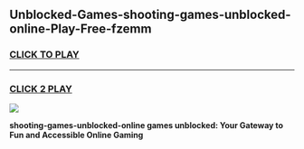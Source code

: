 
## Unblocked-Games-shooting-games-unblocked-online-Play-Free-fzemm
<h3>
<a href="https://premium76.site?title=shooting-games-unblocked-online&ref=15A">CLICK TO PLAY</a></h3>
<hr>

<h3>
<a href="https://premium76.site?title=shooting-games-unblocked-online&ref=15A">CLICK 2 PLAY</a>
  
</h3>

<a href="https://premium76.site?title=shooting-games-unblocked-online&ref=15A"><img src="https://clearcache.store/games.png"></a>


**shooting-games-unblocked-online games unblocked: Your Gateway to Fun and Accessible Online Gaming**
